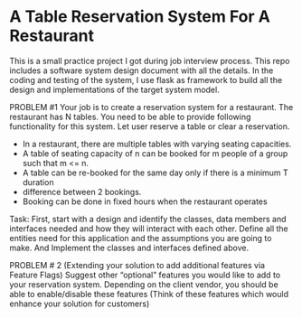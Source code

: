 # A Table Reservation System For A Restaurant

This is a small practice project I got during job interview process. This repo includes a software system design document with all the details. In the coding and testing of the system, I use flask as framework to build all the design and implementations of the target system model.

PROBLEM #1 Your job is to create a reservation system for a restaurant. The restaurant has N tables. You need to be able to provide following functionality for this system. Let user reserve a table or clear a reservation.
- In a restaurant, there are multiple tables with varying seating capacities.
- A table of seating capacity of n can be booked for m people of a group such that m <= n.
- A table can be re-booked for the same day only if there is a minimum T duration
- difference between 2 bookings.
- Booking can be done in fixed hours when the restaurant operates

Task: First, start with a design and identify the classes, data members and interfaces needed and how they will interact with each other. Define all the entities need for this application and the assumptions you are going to make. And Implement the classes and interfaces defined above.

PROBLEM # 2 (Extending your solution to add additional features via Feature Flags)
Suggest other “optional” features you would like to add to your reservation system. Depending on the client vendor, you should be able to enable/disable these features (Think of these features which would enhance your solution for customers)





